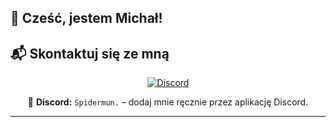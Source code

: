 ## 👋 Cześć, jestem Michał!


## 📬 Skontaktuj się ze mną

<p align="center">
  <!-- E-mail -->
<!--   <a href="mailto:twojemail@example.com" target="_blank">
    <img alt="Email" src="https://img.shields.io/badge/E--mail-D14836?style=for-the-badge&logo=gmail&logoColor=white" />
  </a>
 -->
  <!-- Discord -->
  <a href="https://discord.com" target="_blank">
    <img alt="Discord" src="https://img.shields.io/badge/Discord-Spidermun.-5865F2?style=for-the-badge&logo=discord&logoColor=white" />
  </a>
<p align="center">
  💬 <strong>Discord:</strong> <code>Spidermun.</code> – dodaj mnie ręcznie przez aplikację Discord.
</p>

---


